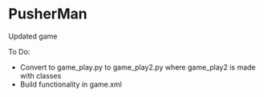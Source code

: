 PusherMan
=========

Updated game

To Do:
- Convert to game_play.py to game_play2.py where game_play2 is made with classes
- Build functionality in game.xml


